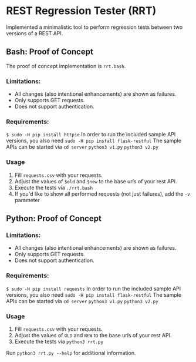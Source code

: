 # REST Regression Tester (RRT)

Implemented a minimalistic tool to perform regression tests between two
versions of a REST API.

## Bash: Proof of Concept
The proof of concept implementation is `rrt.bash`.

### Limitations:
- All changes (also intentional enhancements) are shown as failures.
- Only supports GET requests.
- Does not support authentication.

### Requirements:
`$ sudo -H pip install httpie`
In order to run the included sample API versions, you also need
`sudo -H pip install flask-restful`
The sample APIs can be started via
`cd server`
`python3 v1.py`
`python3 v2.py`

### Usage
1. Fill `requests.csv` with your requests.
2. Adjust the values of `$old` and `$new` to the base urls of your rest API.
3. Execute the tests via `./rrt.bash`
4. If you'd like to show all performed requests (not just failures),
   add the `-v` parameter

## Python: Proof of Concept
### Limitations:
- All changes (also intentional enhancements) are shown as failures.
- Only supports GET requests.
- Does not support authentication.

### Requirements:
`$ sudo -H pip install requests`
In order to run the included sample API versions, you also need
`sudo -H pip install flask-restful`
The sample APIs can be started via
`cd server`
`python3 v1.py`
`python3 v2.py`

### Usage
1. Fill `requests.csv` with your requests.
2. Adjust the values of `OLD` and `NEW` to the base urls of your rest API.
3. Execute the tests via `python3 rrt.py`

Run `python3 rrt.py --help` for additional information.
